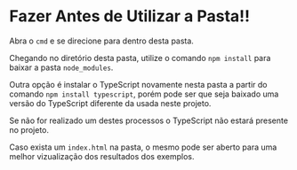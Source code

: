 # Fazer Antes de Utilizar a Pasta!!

Abra o `cmd` e se direcione para dentro desta pasta.

Chegando no diretório desta pasta, utilize o comando `npm install` para baixar a pasta `node_modules`.

Outra opção é instalar o TypeScript novamente nesta pasta a partir do comando `npm install typescript`, porém pode ser que seja baixado uma versão do TypeScript diferente da usada neste projeto.

Se não for realizado um destes processos o TypeScript não estará presente no projeto.

Caso exista um `index.html` na pasta, o mesmo pode ser aberto para uma melhor vizualização dos resultados dos exemplos. 